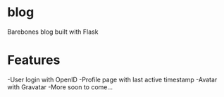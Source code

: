 blog
====

Barebones blog built with Flask

Features
======

-User login with OpenID
-Profile page with last active timestamp
-Avatar with Gravatar
-More soon to come...
